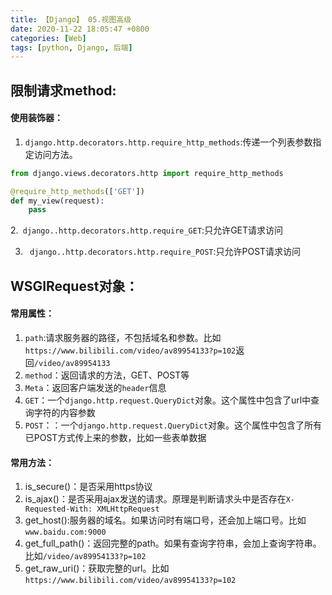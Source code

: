 ```yaml
---
title: 【Django】 05.视图高级
date: 2020-11-22 18:05:47 +0800
categories: [Web]
tags: [python, Django, 后端]
---
```

## 限制请求method:
#### 使用装饰器：
1. `django.http.decorators.http.require_http_methods`:传递一个列表参数指定访问方法。
```python
from django.views.decorators.http import require_http_methods

@require_http_methods(['GET'])
def my_view(request):
    pass

```

2.` django..http.decorators.http.require_GET`:只允许GET请求访问

3. ` django..http.decorators.http.require_POST`:只允许POST请求访问


## WSGIRequest对象：
#### 常用属性：
1. `path`:请求服务器的路径，不包括域名和参数。比如`https://www.bilibili.com/video/av89954133?p=102`返回`/video/av89954133`
2. `method`：返回请求的方法，GET、POST等
3. `Meta`：返回客户端发送的`header`信息
4. `GET`：一个`django.http.request.QueryDict`对象。这个属性中包含了url中查询字符的内容参数
5. `POST`：：一个`django.http.request.QueryDict`对象。这个属性中包含了所有已POST方式传上来的参数，比如一些表单数据

#### 常用方法：
1. is_secure()：是否采用https协议
2. is_ajax()：是否采用ajax发送的请求。原理是判断请求头中是否存在`X-Requested-With: XMLHttpRequest`
3. get_host():服务器的域名。如果访问时有端口号，还会加上端口号。比如`www.baidu.com:9000`
4. get_full_path()：返回完整的path。如果有查询字符串，会加上查询字符串。比如`/video/av89954133?p=102`
5. get_raw_uri()：获取完整的url。比如`https://www.bilibili.com/video/av89954133?p=102`